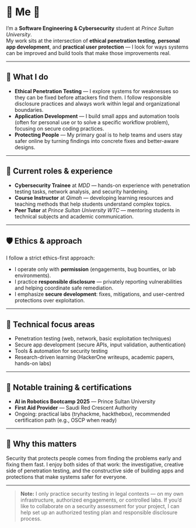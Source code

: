 # 🌸 Me 🌸

I’m a **Software Engineering & Cybersecurity** student at *Prince Sultan University*.  
My work sits at the intersection of **ethical penetration testing**, **personal app development**, and **practical user protection** — I look for ways systems can be improved and build tools that make those improvements real.

---

## 🎯 What I do

- **Ethical Penetration Testing** — I explore systems for weaknesses so they can be fixed before attackers find them. I follow responsible disclosure practices and always work within legal and organizational boundaries.
- **Application Development** — I build small apps and automation tools (often for personal use or to solve a specific workflow problem), focusing on secure coding practices.
- **Protecting People** — My primary goal is to help teams and users stay safer online by turning findings into concrete fixes and better-aware designs.

---

## 💼 Current roles & experience

- **Cybersecurity Trainee** at *MDD* — hands-on experience with penetration testing tasks, network analysis, and security hardening.
- **Course Instructor** at *Qimah* — developing learning resources and teaching methods that help students understand complex topics.
- **Peer Tutor** at *Prince Sultan University WTC* — mentoring students in technical subjects and academic communication.

---

## 🛡️ Ethics & approach

I follow a strict ethics-first approach:
- I operate only with **permission** (engagements, bug bounties, or lab environments).  
- I practice **responsible disclosure** — privately reporting vulnerabilities and helping coordinate safe remediation.  
- I emphasize **secure development**: fixes, mitigations, and user-centred protections over exploitation.

---

## 🧠 Technical focus areas

- Penetration testing (web, network, basic exploitation techniques)  
- Secure app development (secure APIs, input validation, authentication)  
- Tools & automation for security testing  
- Research-driven learning (HackerOne writeups, academic papers, hands-on labs)

---

## 🏅 Notable training & certifications

- **AI in Robotics Bootcamp 2025** — Prince Sultan University  
- **First Aid Provider** — Saudi Red Crescent Authority  
- Ongoing: practical labs (tryhackme, hackthebox), recommended certification path (e.g., OSCP when ready)

---

## 🌿 Why this matters

Security that protects people comes from finding the problems early and fixing them fast. I enjoy both sides of that work: the investigative, creative side of penetration testing, and the constructive side of building apps and protections that make systems safer for everyone.

---

> **Note:** I only practice security testing in legal contexts — on my own infrastructure, authorized engagements, or controlled labs. If you’d like to collaborate on a security assessment for your project, I can help set up an authorized testing plan and responsible disclosure process.
